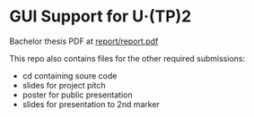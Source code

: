# GUI Support for U·(TP)2

Bachelor thesis PDF at [report/report.pdf](https://github.com/barischrooneyj/FYP/blob/master/report/report.pdf)

This repo also contains files for the other required submissions:
- cd containing soure code
- slides for project pitch
- poster for public presentation
- slides for presentation to 2nd marker
